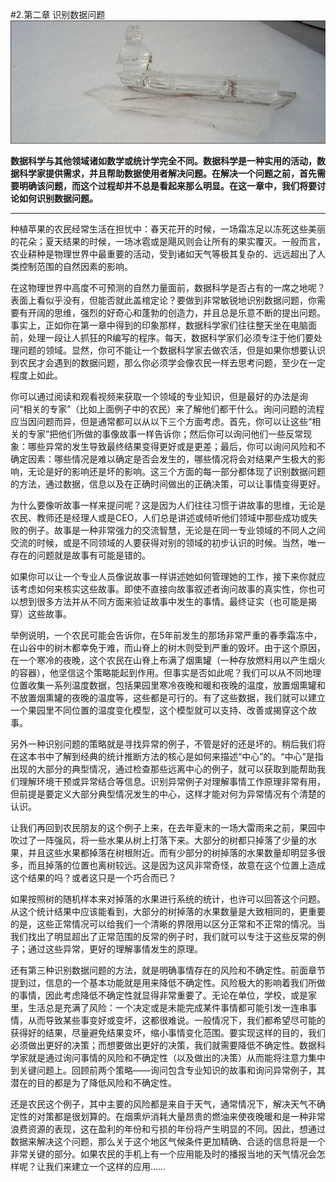 #2.第二章 识别数据问题
![](./img/2-header.jpg)

**数据科学与其他领域诸如数学或统计学完全不同。数据科学是一种实用的活动，数据科学家提供需求，并且帮助数据使用者解决问题。在解决一个问题之前，首先需要明确该问题，而这个过程却并不总是看起来那么明显。在这一章中，我们将要讨论如何识别数据问题。**

----------------------
种植苹果的农民经常生活在担忧中：春天花开的时候，一场霜冻足以冻死这些美丽的花朵；夏天结果的时候，一场冰雹或是飓风则会让所有的果实覆灭。一般而言，农业耕种是物理世界中最重要的活动，受到诸如天气等极其复杂的、远远超出了人类控制范围的自然因素的影响。


在这物理世界中高度不可预测的自然力量面前，数据科学是否占有的一席之地呢？表面上看似乎没有，但能否就此盖棺定论？要做到非常敏锐地识别数据问题，你需要有开阔的思维，强烈的好奇心和蓬勃的创造力，并且总是乐意不断的提出问题。事实上，正如你在第一章中得到的印象那样，数据科学家们往往整天坐在电脑面前，处理一段让人抓狂的R编写的程序。每天，数据科学家们必须专注于他们要处理问题的领域。显然，你可不能让一个数据科学家去做农活，但是如果你想要认识到农民才会遇到的数据问题，那么你必须学会像农民一样去思考问题，至少在一定程度上如此。

你可以通过阅读和观看视频来获取一个领域的专业知识，但是最好的办法是询问“相关的专家”（比如上面例子中的农民）来了解他们都干什么。询问问题的流程应当因问题而异，但是通常都可以从以下三个方面考虑。首先，你可以让这些“相关的专家”把他们所做的事像故事一样告诉你；然后你可以询问他们一些反常现象：哪些异常的发生导致最终结果变得更好或是更差；最后，你可以询问风险和不确定因素：哪些情况是难以确定是否会发生的，哪些情况将会对结果产生极大的影响，无论是好的影响还是坏的影响。这三个方面的每一部分都体现了识别数据问题的方法，通过数据，信息以及在正确时间做出的正确决策，可以让事情变得更好。

为什么要像听故事一样来提问呢？这是因为人们往往习惯于讲故事的思维，无论是农民、教师还是经理人或是CEO，人们总是讲述或倾听他们领域中那些成功或失败的例子。故事是一种非常强力的交流智慧，无论是在同一专业领域的不同人之间交流的时候，或是不同领域的人要获得对别的领域的初步认识的时候。当然，唯一存在的问题就是故事有可能是错的。

如果你可以让一个专业人员像说故事一样讲述她如何管理她的工作，接下来你就应该考虑如何来核实这些故事。即使不直接向故事叙述者询问故事的真实性，你也可以想到很多方法并从不同方面来验证故事中发生的事情。最终证实（也可能是揭穿）这些故事。

举例说明，一个农民可能会告诉你，在5年前发生的那场非常严重的春季霜冻中，在山谷中的树木都幸免于难，而山脊上的树木则受到严重的毁坏。由于这个原因，在一个寒冷的夜晚，这个农民在山脊上布满了烟熏罐（一种存放燃料用以产生烟火的容器），他坚信这个策略能起到作用。但事实是否如此呢？我们可以从不同地理位置收集一系列温度数据，包括果园里寒冷夜晚和暖和夜晚的温度，放置烟熏罐和不放置烟熏罐的夜晚的温度等，这些都是可行的。有了这些数据，我们就可以建立一个果园里不同位置的温度变化模型，这个模型就可以支持、改善或揭穿这个故事。

另外一种识别问题的策略就是寻找异常的例子，不管是好的还是坏的。稍后我们将在这本书中了解到经典的统计推断方法的核心是如何来描述“中心”的。“中心”是指出现的大部分的典型情况，通过检查那些远离中心的例子，就可以获取到能帮助我们理解环境干预或异常结合等信息。识别异常例子对理解事情工作原理非常有用，但前提是要定义大部分典型情况发生的中心，这样才能对何为异常情况有个清楚的认识。

让我们再回到农民朋友的这个例子上来，在去年夏末的一场大雷雨来之前，果园中吹过了一阵强风，将一些水果从树上打落下来。大部分的树都只掉落了少量的水果，并且这些水果都掉落在树根附近。而有少部分的树掉落的水果数量却明显多很多，而且掉落的位置也离树较远。这是因为这风非常奇怪，故意在这个位置上造成这个结果的吗？或者这只是一个巧合而已？

如果按照树的随机样本来对掉落的水果进行系统的统计，也许可以回答这个问题。从这个统计结果中应该能看到，大部分的树掉落的水果数量是大致相同的，更重要的是，这些正常情况可以给我们一个清晰的界限用以区分正常和不正常的情况。当我们找出了明显超出了正常范围的反常的例子时，我们就可以专注于这些反常的例子；通过这些异常，更好的理解事情发生的原理。

还有第三种识别数据问题的方法，就是明确事情存在的风险和不确定性。前面章节提到过，信息的一个基本功能就是用来降低不确定性。风险极大的影响着我们所做的事情，因此考虑降低不确定性就显得非常重要了。无论在单位，学校，或是家里，生活总是充满了风险：一个决定或是未能完成某件事情都可能引发一连串事情，从而导致某些事变好或变坏，这都很难说。一般情况下，我们都希望尽可能的获得好的结果，尽量避免结果变坏，缩小事情变化范围。要实现这样的目的，我们必须做出更好的决策；而想要做出更好的决策，我们就需要降低不确定性。数据科学家就是通过询问事情的风险和不确定性（以及做出的决策）从而能将注意力集中到关键问题上。回顾前两个策略——询问包含专业知识的故事和询问异常例子，其潜在的目的都是为了降低风险和不确定性。

还是农民这个例子，其中主要的风险都是来自于天气，通常情况下，解决天气不确定性的对策都是很划算的。在烟熏炉消耗大量昂贵的燃油来使夜晚暖和是一种非常浪费资源的表现，这在盈利的年份和亏损的年份将产生明显的不同。因此，想通过数据来解决这个问题，那么关于这个地区气候条件更加精确、合适的信息将是一个非常关键的部分。如果农民的手机上有一个应用能及时的播报当地的天气情况会怎样呢？让我们来建立一个这样的应用……